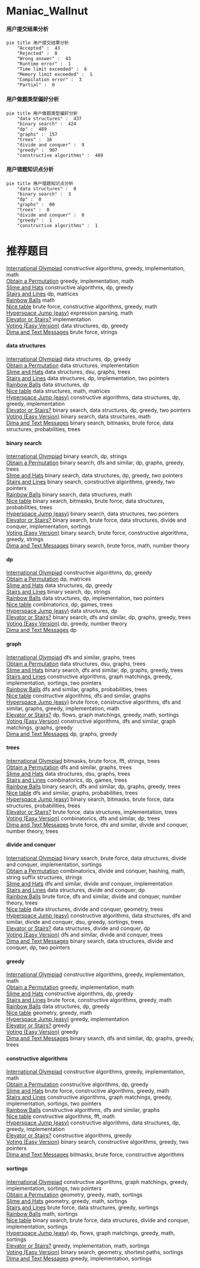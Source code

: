 # Maniac_Wallnut
<!-- tabs:start -->
#### **用户提交结果分析**

```mermaid
pie title 用户提交结果分析
    "Accepted" :  43
    "Rejected" :  0
    "Wrong answer" :  43
    "Runtime error" :  1
    "Time limit exceeded" :  6
    "Memory limit exceeded" :  1
    "Compilation error" :  3
    "Partial" :  0
```
#### **用户做题类型偏好分析**

```mermaid
pie title 用户做题类型偏好分析
    "data structures" :  437
    "binary search" :  424
    "dp" :  489
    "graphs" :  157
    "trees" :  16
    "divide and conquer" :  9
    "greedy" :  907
    "constructive algorithms" :  489
```
#### **用户错题知识点分析**

```mermaid
pie title 用户错题知识点分析
    "data structures" :  0
    "binary search" :  3
    "dp" :  0
    "graphs" :  00
    "trees" :  0
    "divide and conquer" :  0
    "greedy" :  1
    "constructive algorithms" :  1
```
<!-- tabs:end -->
# 推荐题目
[International Olympiad](http://codeforces.com/problemset/problem/662/D)		constructive algorithms,
                        greedy,
                        implementation,
                        math		  
[Obtain a Permutation](http://codeforces.com/problemset/problem/1294/E)		greedy,
                        implementation,
                        math		  
[Slime and Hats](http://codeforces.com/problemset/problem/1349/E)		constructive algorithms,
                        dp,
                        greedy		  
[Stairs and Lines](http://codeforces.com/problemset/problem/498/E)		dp,
                        matrices		  
[Rainbow Balls](http://codeforces.com/problemset/problem/850/F)		math		  
[Nice table](http://codeforces.com/problemset/problem/1098/B)		brute force,
                        constructive algorithms,
                        greedy,
                        math		  
[Hyperspace Jump (easy)](http://codeforces.com/problemset/problem/958/D1)		expression parsing,
                        math		  
[Elevator or Stairs?](http://codeforces.com/problemset/problem/1054/A)		implementation		  
[Voting (Easy Version)](http://codeforces.com/problemset/problem/1251/E1)		data structures,
                        dp,
                        greedy		  
[Dima and Text Messages](http://codeforces.com/problemset/problem/358/B)		brute force,
                        strings		  
<!-- tabs:start -->
#### **data structures**
[International Olympiad](http://codeforces.com/problemset/problem/1251/E1)		data structures,
                        dp,
                        greedy		  
[Obtain a Permutation](http://codeforces.com/problemset/problem/834/B)		data structures,
                        implementation		  
[Slime and Hats](http://codeforces.com/problemset/problem/733/F)		data structures,
                        dsu,
                        graphs,
                        trees		  
[Stairs and Lines](http://codeforces.com/problemset/problem/1196/D2)		data structures,
                        dp,
                        implementation,
                        two pointers		  
[Rainbow Balls](http://codeforces.com/problemset/problem/958/C3)		data structures,
                        dp		  
[Nice table](http://codeforces.com/problemset/problem/718/C)		data structures,
                        math,
                        matrices		  
[Hyperspace Jump (easy)](https://codeforces.com/contest/1480/problem/D1)		constructive algorithms,
                        data structures,
                        dp,
                        greedy,
                        implementation		  
[Elevator or Stairs?](http://codeforces.com/problemset/problem/1492/C)		binary search,
                        data structures,
                        dp,
                        greedy,
                        two pointers		  
[Voting (Easy Version)](http://codeforces.com/problemset/problem/1490/G)		binary search,
                        data structures,
                        math		  
[Dima and Text Messages](http://codeforces.com/problemset/problem/1479/D)		binary search,
                        bitmasks,
                        brute force,
                        data structures,
                        probabilities,
                        trees		  
#### **binary search**
[International Olympiad](https://codeforces.com/contest/1315/problem/F)		binary search,
                        dp,
                        strings		  
[Obtain a Permutation](http://codeforces.com/problemset/problem/627/D)		binary search,
                        dfs and similar,
                        dp,
                        graphs,
                        greedy,
                        trees		  
[Slime and Hats](http://codeforces.com/problemset/problem/1492/C)		binary search,
                        data structures,
                        dp,
                        greedy,
                        two pointers		  
[Stairs and Lines](http://codeforces.com/problemset/problem/1463/D)		binary search,
                        constructive algorithms,
                        greedy,
                        two pointers		  
[Rainbow Balls](http://codeforces.com/problemset/problem/1490/G)		binary search,
                        data structures,
                        math		  
[Nice table](http://codeforces.com/problemset/problem/1479/D)		binary search,
                        bitmasks,
                        brute force,
                        data structures,
                        probabilities,
                        trees		  
[Hyperspace Jump (easy)](http://codeforces.com/problemset/problem/1436/E)		binary search,
                        data structures,
                        two pointers		  
[Elevator or Stairs?](http://codeforces.com/problemset/problem/1461/D)		binary search,
                        brute force,
                        data structures,
                        divide and conquer,
                        implementation,
                        sortings		  
[Voting (Easy Version)](http://codeforces.com/problemset/problem/1493/C)		binary search,
                        brute force,
                        constructive algorithms,
                        greedy,
                        strings		  
[Dima and Text Messages](http://codeforces.com/problemset/problem/1487/D)		binary search,
                        brute force,
                        math,
                        number theory		  
#### **dp**
[International Olympiad](http://codeforces.com/problemset/problem/1349/E)		constructive algorithms,
                        dp,
                        greedy		  
[Obtain a Permutation](http://codeforces.com/problemset/problem/498/E)		dp,
                        matrices		  
[Slime and Hats](http://codeforces.com/problemset/problem/1251/E1)		data structures,
                        dp,
                        greedy		  
[Stairs and Lines](https://codeforces.com/contest/1315/problem/F)		binary search,
                        dp,
                        strings		  
[Rainbow Balls](http://codeforces.com/problemset/problem/1196/D2)		data structures,
                        dp,
                        implementation,
                        two pointers		  
[Nice table](http://codeforces.com/problemset/problem/914/H)		combinatorics,
                        dp,
                        games,
                        trees		  
[Hyperspace Jump (easy)](http://codeforces.com/problemset/problem/958/C3)		data structures,
                        dp		  
[Elevator or Stairs?](http://codeforces.com/problemset/problem/627/D)		binary search,
                        dfs and similar,
                        dp,
                        graphs,
                        greedy,
                        trees		  
[Voting (Easy Version)](http://codeforces.com/problemset/problem/1005/D)		dp,
                        greedy,
                        number theory		  
[Dima and Text Messages](http://codeforces.com/problemset/problem/1067/A)		dp		  
#### **graph**
[International Olympiad](http://codeforces.com/problemset/problem/369/C)		dfs and similar,
                        graphs,
                        trees		  
[Obtain a Permutation](http://codeforces.com/problemset/problem/733/F)		data structures,
                        dsu,
                        graphs,
                        trees		  
[Slime and Hats](http://codeforces.com/problemset/problem/627/D)		binary search,
                        dfs and similar,
                        dp,
                        graphs,
                        greedy,
                        trees		  
[Stairs and Lines](https://codeforces.com/contest/1382/problem/E)		constructive algorithms,
                        graph matchings,
                        greedy,
                        implementation,
                        sortings,
                        two pointers		  
[Rainbow Balls](http://codeforces.com/problemset/problem/1361/E)		dfs and similar,
                        graphs,
                        probabilities,
                        trees		  
[Nice table](http://codeforces.com/problemset/problem/453/C)		constructive algorithms,
                        dfs and similar,
                        graphs		  
[Hyperspace Jump (easy)](http://codeforces.com/problemset/problem/1487/C)		brute force,
                        constructive algorithms,
                        dfs and similar,
                        graphs,
                        greedy,
                        implementation,
                        math		  
[Elevator or Stairs?](http://codeforces.com/problemset/problem/1437/C)		dp,
                        flows,
                        graph matchings,
                        greedy,
                        math,
                        sortings		  
[Voting (Easy Version)](http://codeforces.com/problemset/problem/1470/D)		constructive algorithms,
                        dfs and similar,
                        graph matchings,
                        graphs,
                        greedy		  
[Dima and Text Messages](http://codeforces.com/problemset/problem/1476/C)		dp,
                        graphs,
                        greedy		  
#### **trees**
[International Olympiad](http://codeforces.com/problemset/problem/754/E)		bitmasks,
                        brute force,
                        fft,
                        strings,
                        trees		  
[Obtain a Permutation](http://codeforces.com/problemset/problem/369/C)		dfs and similar,
                        graphs,
                        trees		  
[Slime and Hats](http://codeforces.com/problemset/problem/733/F)		data structures,
                        dsu,
                        graphs,
                        trees		  
[Stairs and Lines](http://codeforces.com/problemset/problem/914/H)		combinatorics,
                        dp,
                        games,
                        trees		  
[Rainbow Balls](http://codeforces.com/problemset/problem/627/D)		binary search,
                        dfs and similar,
                        dp,
                        graphs,
                        greedy,
                        trees		  
[Nice table](http://codeforces.com/problemset/problem/1361/E)		dfs and similar,
                        graphs,
                        probabilities,
                        trees		  
[Hyperspace Jump (easy)](http://codeforces.com/problemset/problem/1479/D)		binary search,
                        bitmasks,
                        brute force,
                        data structures,
                        probabilities,
                        trees		  
[Elevator or Stairs?](http://codeforces.com/problemset/problem/1511/C)		brute force,
                        data structures,
                        implementation,
                        trees		  
[Voting (Easy Version)](http://codeforces.com/problemset/problem/1499/F)		combinatorics,
                        dfs and similar,
                        dp,
                        trees		  
[Dima and Text Messages](http://codeforces.com/problemset/problem/1491/E)		brute force,
                        dfs and similar,
                        divide and conquer,
                        number theory,
                        trees		  
#### **divide and conquer**
[International Olympiad](http://codeforces.com/problemset/problem/1461/D)		binary search,
                        brute force,
                        data structures,
                        divide and conquer,
                        implementation,
                        sortings		  
[Obtain a Permutation](http://codeforces.com/problemset/problem/1466/G)		combinatorics,
                        divide and conquer,
                        hashing,
                        math,
                        string suffix structures,
                        strings		  
[Slime and Hats](http://codeforces.com/problemset/problem/1490/D)		dfs and similar,
                        divide and conquer,
                        implementation		  
[Stairs and Lines](https://codeforces.com/contest/1483/problem/C)		data structures,
                        divide and conquer,
                        dp		  
[Rainbow Balls](http://codeforces.com/problemset/problem/1491/E)		brute force,
                        dfs and similar,
                        divide and conquer,
                        number theory,
                        trees		  
[Nice table](http://codeforces.com/problemset/problem/1303/G)		data structures,
                        divide and conquer,
                        geometry,
                        trees		  
[Hyperspace Jump (easy)](http://codeforces.com/problemset/problem/1494/D)		constructive algorithms,
                        data structures,
                        dfs and similar,
                        divide and conquer,
                        dsu,
                        greedy,
                        sortings,
                        trees		  
[Elevator or Stairs?](http://codeforces.com/problemset/problem/1482/E)		data structures,
                        divide and conquer,
                        dp		  
[Voting (Easy Version)](http://codeforces.com/problemset/problem/566/C)		dfs and similar,
                        divide and conquer,
                        trees		  
[Dima and Text Messages](http://codeforces.com/problemset/problem/1428/F)		binary search,
                        data structures,
                        divide and conquer,
                        dp,
                        two pointers		  
#### **greedy**
[International Olympiad](http://codeforces.com/problemset/problem/662/D)		constructive algorithms,
                        greedy,
                        implementation,
                        math		  
[Obtain a Permutation](http://codeforces.com/problemset/problem/1294/E)		greedy,
                        implementation,
                        math		  
[Slime and Hats](http://codeforces.com/problemset/problem/1349/E)		constructive algorithms,
                        dp,
                        greedy		  
[Stairs and Lines](http://codeforces.com/problemset/problem/1098/B)		brute force,
                        constructive algorithms,
                        greedy,
                        math		  
[Rainbow Balls](http://codeforces.com/problemset/problem/1251/E1)		data structures,
                        dp,
                        greedy		  
[Nice table](http://codeforces.com/problemset/problem/1307/B)		geometry,
                        greedy,
                        math		  
[Hyperspace Jump (easy)](http://codeforces.com/problemset/problem/596/B)		greedy,
                        implementation		  
[Elevator or Stairs?](http://codeforces.com/problemset/problem/436/A)		greedy		  
[Voting (Easy Version)](http://codeforces.com/problemset/problem/802/A)		greedy		  
[Dima and Text Messages](http://codeforces.com/problemset/problem/627/D)		binary search,
                        dfs and similar,
                        dp,
                        graphs,
                        greedy,
                        trees		  
#### **constructive algorithms**
[International Olympiad](http://codeforces.com/problemset/problem/662/D)		constructive algorithms,
                        greedy,
                        implementation,
                        math		  
[Obtain a Permutation](http://codeforces.com/problemset/problem/1349/E)		constructive algorithms,
                        dp,
                        greedy		  
[Slime and Hats](http://codeforces.com/problemset/problem/1098/B)		brute force,
                        constructive algorithms,
                        greedy,
                        math		  
[Stairs and Lines](https://codeforces.com/contest/1382/problem/E)		constructive algorithms,
                        graph matchings,
                        greedy,
                        implementation,
                        sortings,
                        two pointers		  
[Rainbow Balls](http://codeforces.com/problemset/problem/453/C)		constructive algorithms,
                        dfs and similar,
                        graphs		  
[Nice table](http://codeforces.com/problemset/problem/286/E)		constructive algorithms,
                        fft,
                        math		  
[Hyperspace Jump (easy)](https://codeforces.com/contest/1480/problem/D1)		constructive algorithms,
                        data structures,
                        dp,
                        greedy,
                        implementation		  
[Elevator or Stairs?](http://codeforces.com/problemset/problem/1493/A)		constructive algorithms,
                        greedy		  
[Voting (Easy Version)](http://codeforces.com/problemset/problem/1463/D)		binary search,
                        constructive algorithms,
                        greedy,
                        two pointers		  
[Dima and Text Messages](https://codeforces.com/contest/1456/problem/B)		bitmasks,
                        brute force,
                        constructive algorithms		  
#### **sortings**
[International Olympiad](https://codeforces.com/contest/1382/problem/E)		constructive algorithms,
                        graph matchings,
                        greedy,
                        implementation,
                        sortings,
                        two pointers		  
[Obtain a Permutation](https://codeforces.com/contest/1496/problem/C)		geometry,
                        greedy,
                        math,
                        sortings		  
[Slime and Hats](http://codeforces.com/problemset/problem/1495/A)		geometry,
                        greedy,
                        math,
                        sortings		  
[Stairs and Lines](http://codeforces.com/problemset/problem/1497/A)		brute force,
                        data structures,
                        greedy,
                        sortings		  
[Rainbow Balls](http://codeforces.com/problemset/problem/1427/A)		math,
                        sortings		  
[Nice table](http://codeforces.com/problemset/problem/1461/D)		binary search,
                        brute force,
                        data structures,
                        divide and conquer,
                        implementation,
                        sortings		  
[Hyperspace Jump (easy)](http://codeforces.com/problemset/problem/1437/C)		dp,
                        flows,
                        graph matchings,
                        greedy,
                        math,
                        sortings		  
[Elevator or Stairs?](http://codeforces.com/problemset/problem/1473/A)		greedy,
                        implementation,
                        math,
                        sortings		  
[Voting (Easy Version)](http://codeforces.com/problemset/problem/1486/B)		binary search,
                        geometry,
                        shortest paths,
                        sortings		  
[Dima and Text Messages](http://codeforces.com/problemset/problem/1480/B)		greedy,
                        implementation,
                        sortings		  
<!-- tabs:end -->
